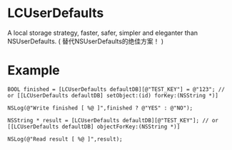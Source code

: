 LCUserDefaults
==============

A local storage strategy, faster, safer, simpler and eleganter than NSUserDefaults. ( 替代NSUserDefaults的绝佳方案！ )


Example
==============
    
    
    BOOL finished = [LCUserDefaults defaultDB][@"TEST_KEY"] = @"123"; // or [[LCUserDefaults defaultDB] setObject:(id) forKey:(NSString *)]
    
    NSLog(@"Write finished [ %@ ]",finished ? @"YES" : @"NO");
   
    NSString * result = [LCUserDefaults defaultDB][@"TEST_KEY"]; // or [[LCUserDefaults defaultDB] objectForKey:(NSString *)]
    
    NSLog(@"Read result [ %@ ]",result);
